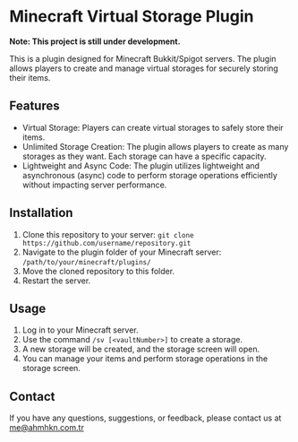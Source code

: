 # Minecraft Virtual Storage Plugin

**Note: This project is still under development.**

This is a plugin designed for Minecraft Bukkit/Spigot servers. The plugin allows players to create and manage virtual storages for securely storing their items.

## Features

- Virtual Storage: Players can create virtual storages to safely store their items.
- Unlimited Storage Creation: The plugin allows players to create as many storages as they want. Each storage can have a specific capacity.
- Lightweight and Async Code: The plugin utilizes lightweight and asynchronous (async) code to perform storage operations efficiently without impacting server performance.

## Installation

1. Clone this repository to your server: `git clone https://github.com/username/repository.git`
2. Navigate to the plugin folder of your Minecraft server: `/path/to/your/minecraft/plugins/`
3. Move the cloned repository to this folder.
4. Restart the server.

## Usage

1. Log in to your Minecraft server.
2. Use the command `/sv [<vaultNumber>]` to create a storage.
3. A new storage will be created, and the storage screen will open.
4. You can manage your items and perform storage operations in the storage screen.

## Contact

If you have any questions, suggestions, or feedback, please contact us at me@ahmhkn.com.tr

